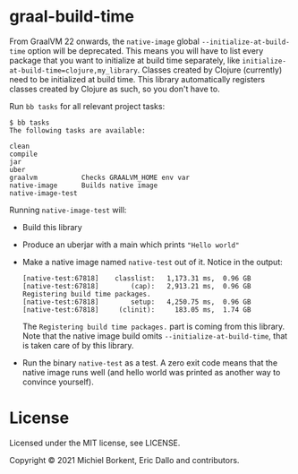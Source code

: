 # graal-build-time

From GraalVM 22 onwards, the `native-image` global `--initialize-at-build-time`
option will be deprecated. This means you will have to list every package that
you want to initialize at build time separately, like
`initialize-at-build-time=clojure,my_library`. Classes created by Clojure
(currently) need to be initialized at build time. This library automatically
registers classes created by Clojure as such, so you don't have to.

Run `bb tasks` for all relevant project tasks:

```
$ bb tasks
The following tasks are available:

clean
compile
jar
uber
graalvm           Checks GRAALVM_HOME env var
native-image      Builds native image
native-image-test
```

Running `native-image-test` will:

- Build this library
- Produce an uberjar with a main which prints `"Hello world"`
- Make a native image named `native-test` out of it. Notice in the output:

    ```
    [native-test:67818]    classlist:   1,173.31 ms,  0.96 GB
    [native-test:67818]        (cap):   2,913.21 ms,  0.96 GB
    Registering build time packages.
    [native-test:67818]        setup:   4,250.75 ms,  0.96 GB
    [native-test:67818]     (clinit):     183.05 ms,  1.74 GB
    ```

    The `Registering build time packages.` part is coming from this library.  Note
    that the native image build omits `--initialize-at-build-time`, that is taken
    care of by this library.

- Run the binary `native-test` as a test. A zero exit code means that the native
  image runs well (and hello world was printed as another way to convince
  yourself).

# License

Licensed under the MIT license, see LICENSE.

Copyright © 2021 Michiel Borkent, Eric Dallo and contributors.
